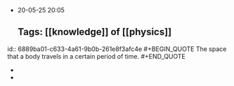- 20-05-25 20:05
  
  Tags: [[knowledge]] of [[physics]]
  ---
id:: 6889ba01-c633-4a61-9b0b-261e8f3afc4e
#+BEGIN_QUOTE
The space that a body travels in a certain period of time.
#+END_QUOTE

-
-